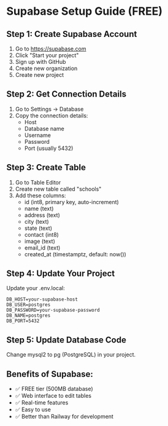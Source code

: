 # Supabase Setup Guide (FREE)

## Step 1: Create Supabase Account

1. Go to https://supabase.com
2. Click "Start your project"
3. Sign up with GitHub
4. Create new organization
5. Create new project

## Step 2: Get Connection Details

1. Go to Settings → Database
2. Copy the connection details:
   - Host
   - Database name
   - Username
   - Password
   - Port (usually 5432)

## Step 3: Create Table

1. Go to Table Editor
2. Create new table called "schools"
3. Add these columns:
   - id (int8, primary key, auto-increment)
   - name (text)
   - address (text)
   - city (text)
   - state (text)
   - contact (int8)
   - image (text)
   - email_id (text)
   - created_at (timestamptz, default: now())

## Step 4: Update Your Project

Update your .env.local:

```
DB_HOST=your-supabase-host
DB_USER=postgres
DB_PASSWORD=your-supabase-password
DB_NAME=postgres
DB_PORT=5432
```

## Step 5: Update Database Code

Change mysql2 to pg (PostgreSQL) in your project.

## Benefits of Supabase:

- ✅ FREE tier (500MB database)
- ✅ Web interface to edit tables
- ✅ Real-time features
- ✅ Easy to use
- ✅ Better than Railway for development
